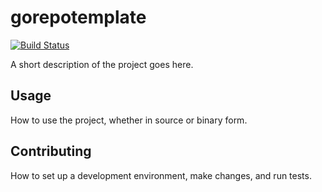 # gorepotemplate

[![Build Status](https://github.com/letsencrypt/gorepotemplate/actions/workflows/test.yml/badge.svg?branch=main)](https://github.com/letsencrypt/gorepotemplate/actions/workflows/test.yml?query=branch%3Amain)

A short description of the project goes here.

## Usage

How to use the project, whether in source or binary form.

## Contributing

How to set up a development environment, make changes, and run tests.
